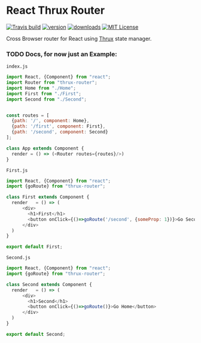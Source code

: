 # React Thrux Router

[![Travis build](https://img.shields.io/travis/Thram/react-thrux-router.svg?style=flat-square)](https://travis-ci.org/Thram/react-thrux-router)
[![version](https://img.shields.io/npm/v/react-thrux-router.svg?style=flat-square)](https://www.npmjs.com/package/react-thrux-router)
[![downloads](https://img.shields.io/npm/dm/react-thrux-router.svg?style=flat-square)](https://www.npmjs.com/package/react-thrux-router)
[![MIT License](https://img.shields.io/npm/l/react-thrux-router.svg?style=flat-square)](https://opensource.org/licenses/MIT)

Cross Browser router for React using [Thrux](https://github.com/Thram/thrux) state manager.

### TODO Docs, for now just an Example:

`index.js`

```javascript
import React, {Component} from "react";
import Router from "thrux-router";
import Home from "./Home";
import First from "./First";
import Second from "./Second";


const routes = [
  {path: '/', component: Home},
  {path: '/first', component: First},
  {path: '/second', component: Second}
];

class App extends Component {
  render = () => (<Router routes={routes}/>)
}
```

`First.js`

```javascript
import React, {Component} from "react";
import {goRoute} from "thrux-router";

class First extends Component {
  render   = () => (
      <div>
        <h1>First</h1>
        <button onClick={()=>goRoute('/second', {someProp: 1})}>Go Second</button>
      </div>
  )
}

export default First;
```

`Second.js`

```javascript
import React, {Component} from "react";
import {goRoute} from "thrux-router";

class Second extends Component {
  render   = () => (
      <div>
        <h1>Second</h1>
        <button onClick={()=>goRoute()}>Go Home</button>
      </div>
  )
}

export default Second;
```
